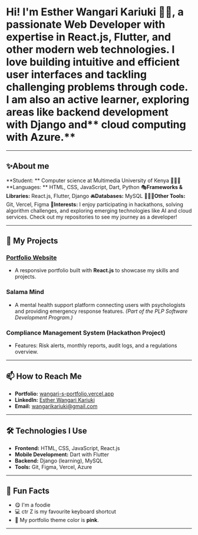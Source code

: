 # Hi! I'm Esther Wangari Kariuki 👋🏽, a passionate Web Developer with expertise in **React.js**, **Flutter**, and other modern web technologies. I love building intuitive and efficient user interfaces and tackling challenging problems through code. I am also an active learner, exploring areas like backend development with **Django** and** cloud computing with Azure.**

---

## ✨About me
**Student: ** Computer science at Multimedia University of Kenya
🙋🏽‍♀️ **Languages: ** HTML, CSS, JavaScript, Dart, Python
🎭**Frameworks & Libraries:**  React.js, Flutter, Django
🚘**Databases:** MySQL
👨🏽‍💻**Other Tools:** Git, Vercel, Figma
🎁**Interests:** I enjoy participating in hackathons, solving algorithm challenges, and exploring emerging technologies like AI and cloud services. Check out my repositories to see my journey as a developer!

---
## 🔧 My Projects
### [Portfolio Website](https://wangari-s-portfolio.vercel.app)
- A responsive portfolio built with **React.js** to showcase my skills and projects.

### Salama Mind
- A mental health support platform connecting users with psychologists and providing emergency response features. *(Part of the PLP Software Development Program.)*

### Compliance Management System (Hackathon Project)
- Features: Risk alerts, monthly reports, audit logs, and a regulations overview.

---
## 📫 How to Reach Me
- **Portfolio:** [wangari-s-portfolio.vercel.app](https://wangari-s-portfolio.vercel.app)
- **LinkedIn:** [Esther Wangari Kariuki](https://www.linkedin.com/in/esther-wangari-kariuki/)
- **Email:** [wangarikariuki@gmail.com](mailto:wangarikariuki@gmail.com)

---

## 🛠️ Technologies I Use
- **Frontend:** HTML, CSS, JavaScript, React.js
- **Mobile Development:** Dart with Flutter
- **Backend:** Django (learning), MySQL
- **Tools:** Git, Figma, Vercel, Azure

---


## 🌱 Fun Facts
- 😋 I'm a foodie
- 💻 ctr Z is my favourite keyboard shortcut
- 🎨 My portfolio theme color is **pink**.

---

<!--
**Wangari-Kariuki/Wangari-Kariuki** is a ✨ _special_ ✨ repository because its `README.md` (this file) appears on your GitHub profile.

Here are some ideas to get you started:

- 🔭 I’m currently working on ...
- 🌱 I’m currently learning ...
- 👯 I’m looking to collaborate on ...
- 🤔 I’m looking for help with ...
- 💬 Ask me about ...
- 📫 How to reach me: ...
- 😄 Pronouns: ...
- ⚡ Fun fact: ...
-->
